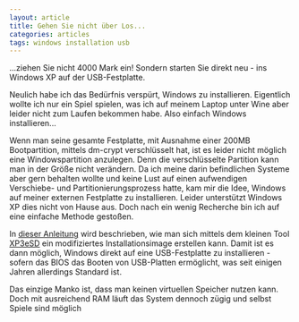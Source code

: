```yaml
---
layout: article
title: Gehen Sie nicht über Los...
categories: articles
tags: windows installation usb
---
```

...ziehen Sie nicht 4000 Mark ein! Sondern starten Sie direkt neu - ins Windows XP auf der USB-Festplatte.

Neulich habe ich das Bedürfnis verspürt, Windows zu installieren. Eigentlich wollte ich nur ein Spiel spielen, was ich auf meinem Laptop unter Wine aber leider nicht zum Laufen bekommen habe. Also einfach Windows installieren...

Wenn man seine gesamte Festplatte, mit Ausnahme einer 200MB Bootpartition, mittels dm-crypt verschlüsselt hat, ist es leider nicht möglich eine Windowspartition anzulegen. Denn die verschlüsselte Partition kann man in der Größe nicht verändern.
Da ich meine darin befindlichen Systeme aber gern behalten wollte und keine Lust auf einen aufwendigen Verschiebe- und Partitionierungsprozess hatte, kam mir die Idee, Windows auf meiner externen Festplatte zu installieren. Leider unterstützt Windows XP dies nicht von Hause aus. Doch nach ein wenig Recherche bin ich auf eine einfache Methode gestoßen.

In [dieser Anleitung](http://www.kaltmacher.de/board/tutorials-f406/-os-windows-xp-auf-usb-festplatte-installieren-t96105.html) wird beschrieben, wie man sich mittels dem kleinen Tool [XP3eSD](http://sublimeporte.info/) ein modifiziertes Installationsimage erstellen kann. Damit ist es dann möglich, Windows direkt auf eine USB-Festplatte zu installieren - sofern das BIOS das Booten von USB-Platten ermöglicht, was seit einigen Jahren allerdings Standard ist.

Das einzige Manko ist, dass man keinen virtuellen Speicher nutzen kann. Doch mit ausreichend RAM läuft das System dennoch zügig und selbst Spiele sind möglich
